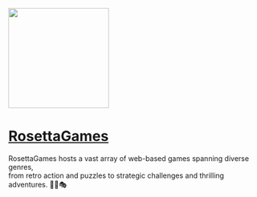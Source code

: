 <img src="https://github.com/Rosetta-21/RosettaGames/assets/125471579/c3db757d-3885-4a27-bff8-b223049e19fb.jpg" height="200"><img>

# <a href="https://rosetta-21.github.io/RosettaGames/">RosettaGames</a>
  RosettaGames hosts a vast array of web-based games spanning diverse genres,     
  from retro action and puzzles to strategic challenges and thrilling adventures. 🎯🧩🎭
